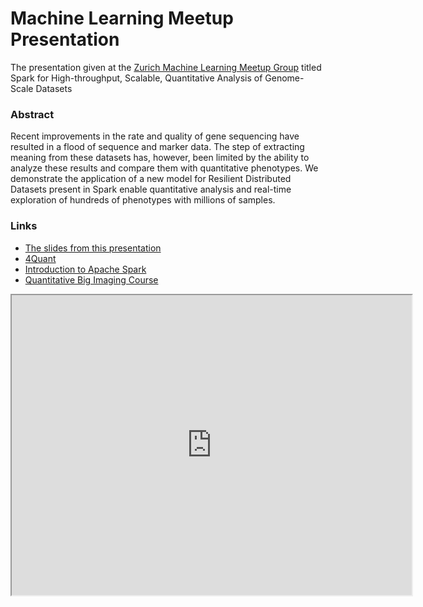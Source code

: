Machine Learning Meetup Presentation
=======================

The presentation given at the [Zurich Machine Learning Meetup Group](http://www.meetup.com/Zurich-Machine-Learning/events/173308612/) titled Spark for High-throughput, Scalable, Quantitative Analysis of Genome-Scale Datasets 

### Abstract
Recent improvements in the rate and quality of gene sequencing have resulted in a flood of sequence and marker data. The step of extracting meaning from these datasets has, however, been limited by the ability to analyze these results and compare them with quantitative phenotypes. We demonstrate the application of a new model for Resilient Distributed Datasets present in Spark enable quantitative analysis and real-time exploration of hundreds of phenotypes with millions of samples. 

### Links
- [The slides from this presentation](https://rawgithub.com/4Quant/machine-learning-meetup/master/zurichMLPresentation.html)
- [4Quant](http://www.4quant.com)
- [Introduction to Apache Spark](http://4quant.github.io/spark-introduction)
- [Quantitative Big Imaging Course](http://kmader.github.io/Quantitative-Big-Imaging-Course)


<iframe src="https://rawgithub.com/4Quant/machine-learning-meetup/master/zurichMLPresentation.html" width="640" height="480" style="display:block; margin: 0 auto;">&nbsp;</iframe>
